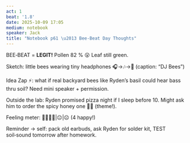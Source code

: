 ```yaml
---
act: 1
beat: '1.8'
date: 2025-10-09 17:05
medium: notebook
speaker: Jack
title: "Notebook p61 \u2013 Bee-Beat Day Thoughts"
---
```


BEE‑BEAT = **LEGIT!** Pollen 82 % 😮  Leaf still green.

Sketch: little bees wearing tiny headphones 🎧→🎶→🌸 (caption: “DJ Bees”)

Idea Zap ⚡: what if real backyard bees like Ryden’s basil could hear bass thru soil? Need mini speaker + permission.

Outside the lab: Ryden promised pizza night if I sleep before 10. Might ask him to order the spicy honey one 🍕🐝 (theme!).

Feeling meter: 🙂🙂🙂🙂|😐|☹️  (4 happy!)

Reminder → self: pack old earbuds, ask Ryden for solder kit, TEST soil‑sound tomorrow after homework.
